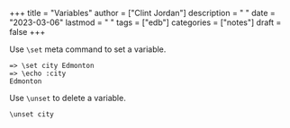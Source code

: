 +++
title = "Variables"
author = ["Clint Jordan"]
description = " "
date = "2023-03-06"
lastmod = " "
tags = ["edb"]
categories = ["notes"]
draft = false
+++


Use `\set` meta command to set a variable.

```text
=> \set city Edmonton
=> \echo :city
Edmonton
```

Use `\unset` to delete a variable.

```text
\unset city
```
